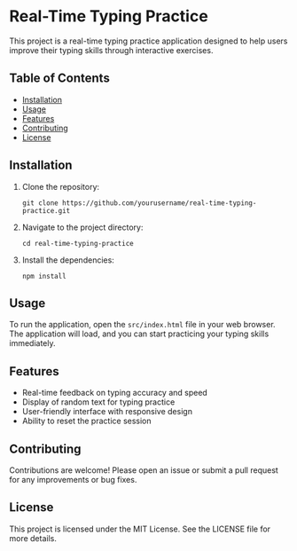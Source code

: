 # Real-Time Typing Practice

This project is a real-time typing practice application designed to help users improve their typing skills through interactive exercises.

## Table of Contents

- [Installation](#installation)
- [Usage](#usage)
- [Features](#features)
- [Contributing](#contributing)
- [License](#license)

## Installation

1. Clone the repository:
   ```
   git clone https://github.com/yourusername/real-time-typing-practice.git
   ```
2. Navigate to the project directory:
   ```
   cd real-time-typing-practice
   ```
3. Install the dependencies:
   ```
   npm install
   ```

## Usage

To run the application, open the `src/index.html` file in your web browser. The application will load, and you can start practicing your typing skills immediately.

## Features

- Real-time feedback on typing accuracy and speed
- Display of random text for typing practice
- User-friendly interface with responsive design
- Ability to reset the practice session

## Contributing

Contributions are welcome! Please open an issue or submit a pull request for any improvements or bug fixes.

## License

This project is licensed under the MIT License. See the LICENSE file for more details.